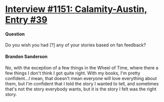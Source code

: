 # [Interview #1151: Calamity-Austin, Entry #39](https://www.theoryland.com/intvmain.php?i=1151#39)

#### Question

Do you wish you had [?] any of your stories based on fan feedback?

#### Brandon Sanderson

No, with the exception of a few things in the Wheel of Time, where there a few things I don't think I got quite right. With my books, I'm pretty confident...I mean, that doesn't mean everyone will love everything about them, but I'm confident that I told the story I wanted to tell, and sometimes that's not the story everybody wants, but it is the story I felt was the right story.

